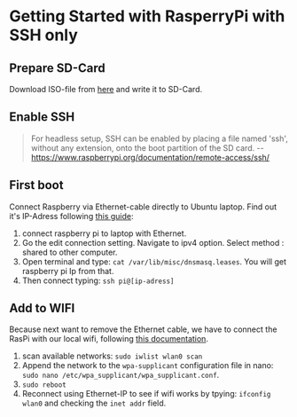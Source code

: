 # Getting Started with RasperryPi with SSH only

## Prepare SD-Card
Download ISO-file from [here](https://www.raspberrypi.org/downloads/raspbian/) and write it to SD-Card.  

## Enable SSH
> For headless setup, SSH can be enabled by placing a file named 'ssh', without any extension, onto the boot partition of the SD card.
> -- https://www.raspberrypi.org/documentation/remote-access/ssh/

## First boot
Connect Raspberry via Ethernet-cable directly to Ubuntu laptop.
Find out it's IP-Adress following [this guide](http://raspberrypi.stackexchange.com/a/61004):

1. connect raspberry pi to laptop with Ethernet.
2. Go the edit connection setting. Navigate to ipv4 option. Select method : shared to other computer.
4. Open terminal and type: `cat /var/lib/misc/dnsmasq.leases`. You will get raspberry pi Ip from that.
5. Then connect typing: `ssh pi@[ip-adress]`


## Add to WIFI
Because next want to remove the Ethernet cable, we have to connect the RasPi with our local wifi, following [this documentation](https://www.raspberrypi.org/documentation/configuration/wireless/wireless-cli.md).

1. scan available networks: `sudo iwlist wlan0 scan`
2. Append the network to the `wpa-supplicant` configuration file in nano: `sudo nano /etc/wpa_supplicant/wpa_supplicant.conf`. 
3. `sudo reboot`
4. Reconnect using Ethernet-IP to see if wifi works by tpying: `ifconfig wlan0` and checking the `inet addr` field.